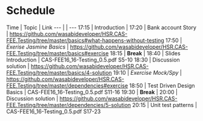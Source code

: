 # Schedule

Time <!-- Min --> 	| Topic 							| Link
---   				|									| ---
17:15 <!-- 05' -->	| Introduction						|
17:20  <!-- 30' -->	| Bank account Story				| https://github.com/wasabideveloper/HSR.CAS-FEE.Testing/tree/master/basics#what-happens-without-testing
17:50  <!-- 25' -->	| *Exerise Jasmine Basics*			| https://github.com/wasabideveloper/HSR.CAS-FEE.Testing/tree/master/basics#exercise
18:15  <!-- 15' -->	| **Break**							|
18:40  <!-- 10' -->	| Slides Introduction				| CAS-FEE16_16-Testing_0.5.pdf S5-10
18:30  <!-- 10' -->	| Discussion solution				| https://github.com/wasabideveloper/HSR.CAS-FEE.Testing/tree/master/basics/4-solution
19:10  <!-- 20' -->	| *Exercise Mock/Spy*				| https://github.com/wasabideveloper/HSR.CAS-FEE.Testing/tree/master/dependencies#exercise
18:50  <!-- 20' -->	| Test Driven Design Basics 		| CAS-FEE16_16-Testing_0.5.pdf S11-16
19:30  <!-- 30' -->	| **Break**							|
20:00  <!-- 15' -->	| Discussion solution				| https://github.com/wasabideveloper/HSR.CAS-FEE.Testing/tree/master/dependencies/5-solution
20:15  <!-- 15' -->	| Unit test patterns				| CAS-FEE16_16-Testing_0.5.pdf S17-23
